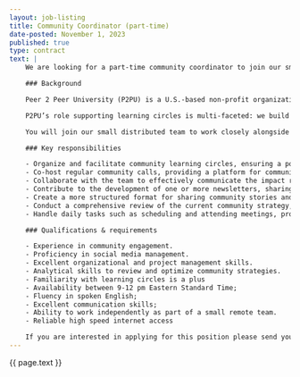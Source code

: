 ```yaml
---
layout: job-listing
title: Community Coordinator (part-time)
date-posted: November 1, 2023
published: true
type: contract
text: |
    We are looking for a part-time community coordinator to join our small distributed team. You will help us foster and grow our community of partners, facilitators, learners and other members around the world. This is an exciting opportunity to make a big contribution in a small team.

    ### Background

    Peer 2 Peer University (P2PU) is a U.S.-based non-profit organization that supports community-based alternatives to mainstream formal education. Since 2015, we’ve been running learning circles: in-person study groups for people who want to learn something together. Learning circles currently meet in public libraries and community centers around the world: our partners include public library systems in Chicago, Detroit, Boston, Kansas City, Charlotte, Los Angeles, Toronto, Berlin, Cologne, and Braga (PT) as well as national organizations in Kenya, Poland, Romania, and Finland.

    P2PU’s role supporting learning circles is multi-faceted: we build open source software to support in-person learning communities, we train individuals to facilitate learning circles and maintain a virtual facilitator community of practice, we develop and curate open educational resources, and we help our partners build new pathways for community-based learning in their towns and cities.

    You will join our small distributed team to work closely alongside librarians, designers, researchers, and educators. Operationally we are a 2-person team, based in Detroit, MI, and Cape Town. This is a part-time (20 hours/week) contract for 3 months with the hope and intent to extend. Compensation is between $20 and $25 per hour. You can be based anywhere. To learn more about P2PU, visit our [website](https://www.p2pu.org/).

    ### Key responsibilities

    - Organize and facilitate community learning circles, ensuring a positive and collaborative learning environment for participants.
    - Co-host regular community calls, providing a platform for community members to connect, share ideas, and discuss relevant topics.
    - Collaborate with the team to effectively communicate the impact report findings to the community, disseminating insights and progress updates.
    - Contribute to the development of one or more newsletters, sharing relevant community updates, success stories, and important announcements.
    - Create a more structured format for sharing community stories and develop templates for sharing these stories on various social media platforms, including Instagram, X, and LinkedIn.
    - Conduct a comprehensive review of the current community strategy, identifying the community's demographics, engagement activities, strengths, challenges, and opportunities for improvement. 
    - Handle daily tasks such as scheduling and attending meetings, providing support to community members, offering weekly updates, and managing social media accounts.

    ### Qualifications & requirements

    - Experience in community engagement.
    - Proficiency in social media management.
    - Excellent organizational and project management skills.
    - Analytical skills to review and optimize community strategies.
    - Familiarity with learning circles is a plus
    - Availability between 9-12 pm Eastern Standard Time;
    - Fluency in spoken English;
    - Excellent communication skills;
    - Ability to work independently as part of a small remote team.
    - Reliable high speed internet access

    If you are interested in applying for this position please send your CV and cover letter to [thepeople@p2pu.org](mailto:thepeople@p2pu.org) with the “Subject “Community Coordinator” as a single PDF document.
---
```


<script type="application/ld+json">
{
    "@context" : "https://schema.org/",
    "@type" : "JobPosting",
    "title" : "Community Coordinator",
    "description" : "{{page.text | markdownify | strip_newlines | replace:'"', "'" }}",
    "datePosted" : "2023-11-01",
    "validThrough" : "2023-12-01T00:00",
    "employmentType" : "CONTRACTOR",
    "hiringOrganization" : {
        "@type" : "Organization",
        "name" : "Peer 2 Peer University",
        "sameAs" : "https://www.p2pu.org"
    },
    "baseSalary": {
        "@type": "MonetaryAmount",
        "currency": "USD",
        "maxValue": 25.00,
        "minValue": 20.00,
        "value": {
          "@type": "QuantitativeValue",
          "value": 25.00,
          "unitText": "HOUR"
        }
    },
    "jobLocationType": "TELECOMMUTE",
    "applicantLocationRequirements": [
  		{
    		"@type": "Country",
    		"sameAs": "https://www.wikidata.org/wiki/Q30",
    		"name": "USA"
  		},
  		{
    		"@type": "Country",
    		"sameAs": "https://www.wikidata.org/wiki/Q458",
    		"name": "European Union"
  		},
  		{
          	"@type": "Country",
    		"sameAs": "https://www.wikidata.org/wiki/Q19464773",
          	"name": "Northern America and Mexico"
  		},
  		{
          	"@type": "Country",
    		"sameAs": "https://www.wikidata.org/wiki/Q258",
          	"name": "South Africa"
  		}
	]
}
</script>

{{ page.text }}
